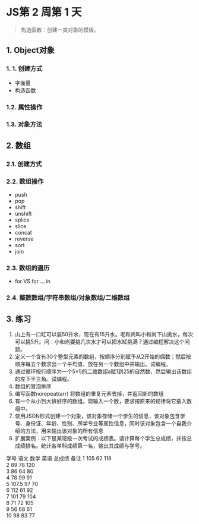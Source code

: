 # JS第 2 周第 1 天

> 构造函数：创建一类对象的模板。

## 1. Object对象

### 1. 1. 创建方式

- 字面量
- 构造函数

### 1.2. 属性操作

### 1.3. 对象方法

## 2. 数组

### 2.1. 创建方式

### 2.2. 数组操作

- push
- pop
- shift
- unshift
- splice
- slice
- concat
- reverse
- sort
- join

### 2.3. 数组的遍历

- for VS for ... in

### 2.4. 整数数组/字符串数组/对象数组/二维数组

## 3. 练习

1. 山上有一口缸可以装50升水，现在有15升水。老和尚叫小和尚下山挑水，每次可以挑5升。问：小和尚要挑几次水才可以把水缸挑满？通过编程解决这个问题。
2. 定义一个含有30个整型元素的数组，按顺序分别赋予从2开始的偶数；然后按顺序每五个数求出一个平均值，放在另一个数组中并输出。试编程。
3. 通过循环按行顺序为一个5×5的二维数组a赋1到25的自然数，然后输出该数组的左下半三角。试编程。
4. 数组的冒泡排序
5. 编写函数norepeat(arr) 将数组的重复元素去掉，并返回新的数组
6. 有一个从小到大排好序的数组。现输入一个数，要求按原来的规律将它插入数组中。
7. 使用JSON形式创建一个对象，该对象存储一个学生的信息，该对象包含学号、身份证、年龄、性别、所学专业等属性信息，同时该对象包含一个自我介绍的方法，用来输出该对象的所有信息
8. 扩展案例：以下是某班级一次考试的成绩表。请计算每个学生总成绩，并按总成绩排名。统计各单科成绩第一名，输出其成绩与学号。

学号	语文	数学	英语	总成绩	备注
1	105	62	118		
2	89	78	120		
3	86	64	80		
4	78	99	91		
5	107.5	97	70		
6	112	61	92		
7	101	79	104		
8	71	72	105		
9	56	68	61		
10	98	83	77		